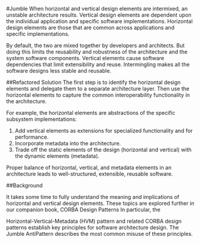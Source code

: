 #Jumble
When horizontal and vertical design elements are intermixed, an unstable architecture results. Vertical design elements are dependent upon the individual application and specific software implementations. Horizontal design elements are those that are common across applications and specific implementations.

By default, the two are mixed together by developers and architects. But doing this limits the reusability and robustness of the architecture and the system software components. Vertical elements cause software dependencies that limit extensibility and reuse. Intermingling makes all the software designs less stable and reusable.


##Refactored Solution
The first step is to identify the horizontal design elements and delegate them to a separate architecture layer. Then use the horizontal elements to capture the common interoperability functionality in the architecture.

For example, the horizontal elements are abstractions of the specific subsystem implementations:

1. Add vertical elements as extensions for specialized functionality and for performance.
2. Incorporate metadata into the architecture.
3. Trade off the static elements of the design (horizontal and vertical) with the dynamic elements (metadata).

Proper balance of horizontal, vertical, and metadata elements in an architecture leads to well-structured, extensible, reusable software.

##Background

It takes some time to fully understand the meaning and implications of horizontal and vertical design elements. These topics are explored further in our companion book, CORBA Design Patterns In particular, the

Horizontal-Vertical-Metadata (HVM) pattern and related CORBA design patterns establish key principles for software architecture design. The Jumble AntiPattern describes the most common misuse of these principles.